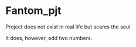 # Fantom_pjt
Project does not exist in real life but scares the soul

It does, however, add two numbers.
